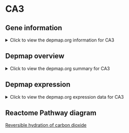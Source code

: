 <h1>CA3</h1>

<h2>Gene information</h2>
<details>
  <summary>Click to view the depmap.org information for CA3</summary>
  <iframe src="https://depmap.org/portal/gene/CA3?tab=about" style="border:none;width:100%;height:800px"></iframe>
</details>

<h2>Depmap overview</h2>
<details>
  <summary>Click to view the depmap.org summary for CA3</summary>
  <iframe src="https://depmap.org/portal/gene/CA3?tab=overview" style="border:none;width:100%;height:800px"></iframe>
</details>

<h2>Depmap expression</h2>
<details>
  <summary>Click to view the depmap.org expression data for CA3</summary>
  <iframe src="https://depmap.org/portal/gene/CA3?tab=characterization" style="border:none;width:100%;height:800px"></iframe>
</details>



<h2>Reactome Pathway diagram</h2>
<a href="https://reactome.org/PathwayBrowser/#/R-HSA-1475029" target="_BLANK">Reversible hydration of carbon dioxide</a>



